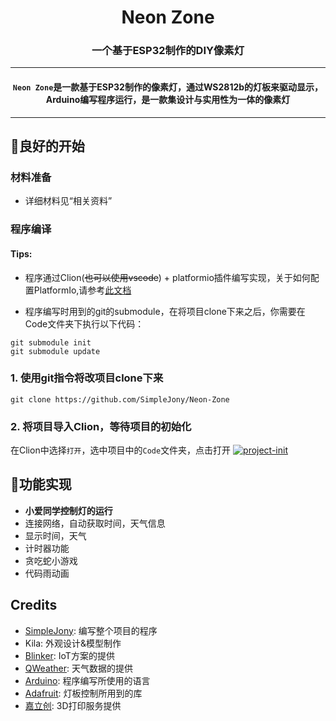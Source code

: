 <div align="center">

# Neon Zone
### 一个基于ESP32制作的DIY像素灯

---
#### `Neon Zone`是一款基于ESP32制作的像素灯，通过WS2812b的灯板来驱动显示，Arduino编写程序运行，是一款集设计与实用性为一体的像素灯
---
</div>

## 👐良好的开始
### 材料准备
* 详细材料见“相关资料”

### 程序编译
#### Tips:
* 程序通过Clion(~~也可以使用vscode~~) + platformio插件编写实现，关于如何配置PlatformIo,请参考[此文档](https://docs.platformio.org/en/latest/integration/ide/pioide.html)

* 程序编写时用到的git的submodule，在将项目clone下来之后，你需要在Code文件夹下执行以下代码：
```
git submodule init
git submodule update
```

### 1. 使用git指令将改项目clone下来
```
git clone https://github.com/SimpleJony/Neon-Zone
```
### 2. 将项目导入Clion，等待项目的初始化
在Clion中选择`打开`，选中项目中的`Code`文件夹，点击打开
[![project-init](https://z1.ax1x.com/2023/10/01/pPLKoIU.png)](https://imgse.com/i/pPLKoIU)

## 📱功能实现
* **小爱同学控制灯的运行**
* 连接网络，自动获取时间，天气信息
* 显示时间，天气
* 计时器功能
* 贪吃蛇小游戏
* 代码雨动画

## Credits
* [SimpleJony](https://github.com/SimpleJony): 编写整个项目的程序
* Kila: 外观设计&模型制作
* [Blinker](https://github.com/blinker-iot): IoT方案的提供
* [QWeather](https://www.qweather.com/): 天气数据的提供
* [Arduino](https://github.com/arduino): 程序编写所使用的语言
* [Adafruit](https://github.com/adafruit): 灯板控制所用到的库
* [嘉立创](https://www.jlc.com/): 3D打印服务提供
